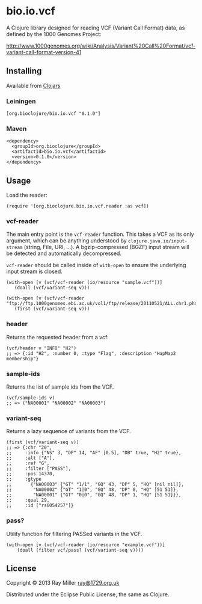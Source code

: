 # bio.io.vcf

A Clojure library designed for reading VCF (Variant Call Format) data,
as defined by the 1000 Genomes Project:

http://www.1000genomes.org/wiki/Analysis/Variant%20Call%20Format/vcf-variant-call-format-version-41

## Installing

Available from [Clojars](https://clojars.org/org.bioclojure/bio.io.vcf)

### Leiningen

    [org.bioclojure/bio.io.vcf "0.1.0"]

### Maven

    <dependency>
      <groupId>org.bioclojure</groupId>
      <artifactId>bio.io.vcf</artifactId>
      <version>0.1.0</version>
    </dependency>

## Usage

Load the reader:

    (require '[org.bioclojure.bio.io.vcf.reader :as vcf])

### vcf-reader

The main entry point is the `vcf-reader` function. This takes a VCF as
its only argument, which can be anything understood by
`clojure.java.io/input-stream` (string, File, URI, ...). A
bgzip-compressed (BGZF) input stream will be detected and automatically
decompressed.

`vcf-reader` should be called inside of `with-open` to ensure the
underlying input stream is closed.

    (with-open [v (vcf/vcf-reader (io/resource "sample.vcf"))]
       (doall (vcf/variant-seq v)))

    (with-open [v (vcf/vcf-reader "ftp://ftp.1000genomes.ebi.ac.uk/vol1/ftp/release/20110521/ALL.chr1.phase1_release_v3.20101123.snps_indels_svs.genotypes.vcf.gz")] 
       (first (vcf/variant-seq v)))

### header

Returns the requested header from a vcf:

    (vcf/header v "INFO" "H2")
    ;; => {:id "H2", :number 0, :type "Flag", :description "HapMap2 membership"}
    
### sample-ids  

Returns the list of sample ids from the VCF.

    (vcf/sample-ids v)
    ;; => ("NA00001" "NA00002" "NA00003")

### variant-seq

Returns a lazy sequence of variants from the VCF.

    (first (vcf/variant-seq v))
    ;; => {:chr "20",
    ;;     :info {"NS" 3, "DP" 14, "AF" [0.5], "DB" true, "H2" true},
    ;;     :alt ["A"],
    ;;     :ref "G",
    ;;     :filter ["PASS"],
    ;;     :pos 14370,
    ;;     :gtype
    ;;       {"NA00003" {"GT" "1/1", "GQ" 43, "DP" 5, "HQ" [nil nil]},
    ;;        "NA00002" {"GT" "1|0", "GQ" 48, "DP" 8, "HQ" [51 51]},
    ;;        "NA00001" {"GT" "0|0", "GQ" 48, "DP" 1, "HQ" [51 51]}},
    ;;     :qual 29,
    ;;     :id ["rs6054257"]}

### pass? 

Utility function for filtering PASSed variants in the VCF.

    (with-open [v (vcf/vcf-reader (io/resource "example.vcf"))]
        (doall (filter vcf/pass? (vcf/variant-seq v))))

## License

Copyright © 2013 Ray Miller <ray@1729.org.uk>

Distributed under the Eclipse Public License, the same as Clojure.